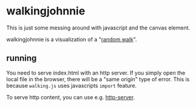 # walkingjohnnie

This is just some messing around with javascript and the canvas element.

walkingjohnnie is a visualization of a "[random walk](https://en.wikipedia.org/wiki/Random_walk_hypothesis)".

## running

You need to serve index.html with an http server. If you simply open the local file in the browser, there will be a "same origin" type of error. This is because `walking.js` uses javascripts `import` feature.

To serve http content, you can use e.g. [http-server](https://www.npmjs.com/package/http-server).
